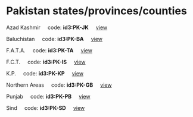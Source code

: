 # Pakistan states/provinces/counties
Azad Kashmir&nbsp;&nbsp;&nbsp;&nbsp;&nbsp;code: **id3:PK-JK**&nbsp;&nbsp;&nbsp;&nbsp;&nbsp;[view](../../export/geojson/medium/id3/pk/jk.geojson)&nbsp;&nbsp;&nbsp;&nbsp;&nbsp;


Baluchistan&nbsp;&nbsp;&nbsp;&nbsp;&nbsp;code: **id3:PK-BA**&nbsp;&nbsp;&nbsp;&nbsp;&nbsp;[view](../../export/geojson/medium/id3/pk/ba.geojson)&nbsp;&nbsp;&nbsp;&nbsp;&nbsp;


F.A.T.A.&nbsp;&nbsp;&nbsp;&nbsp;&nbsp;code: **id3:PK-TA**&nbsp;&nbsp;&nbsp;&nbsp;&nbsp;[view](../../export/geojson/medium/id3/pk/ta.geojson)&nbsp;&nbsp;&nbsp;&nbsp;&nbsp;


F.C.T.&nbsp;&nbsp;&nbsp;&nbsp;&nbsp;code: **id3:PK-IS**&nbsp;&nbsp;&nbsp;&nbsp;&nbsp;[view](../../export/geojson/medium/id3/pk/is.geojson)&nbsp;&nbsp;&nbsp;&nbsp;&nbsp;


K.P.&nbsp;&nbsp;&nbsp;&nbsp;&nbsp;code: **id3:PK-KP**&nbsp;&nbsp;&nbsp;&nbsp;&nbsp;[view](../../export/geojson/medium/id3/pk/kp.geojson)&nbsp;&nbsp;&nbsp;&nbsp;&nbsp;


Northern Areas&nbsp;&nbsp;&nbsp;&nbsp;&nbsp;code: **id3:PK-GB**&nbsp;&nbsp;&nbsp;&nbsp;&nbsp;[view](../../export/geojson/medium/id3/pk/gb.geojson)&nbsp;&nbsp;&nbsp;&nbsp;&nbsp;


Punjab&nbsp;&nbsp;&nbsp;&nbsp;&nbsp;code: **id3:PK-PB**&nbsp;&nbsp;&nbsp;&nbsp;&nbsp;[view](../../export/geojson/medium/id3/pk/pb.geojson)&nbsp;&nbsp;&nbsp;&nbsp;&nbsp;


Sind&nbsp;&nbsp;&nbsp;&nbsp;&nbsp;code: **id3:PK-SD**&nbsp;&nbsp;&nbsp;&nbsp;&nbsp;[view](../../export/geojson/medium/id3/pk/sd.geojson)&nbsp;&nbsp;&nbsp;&nbsp;&nbsp;

